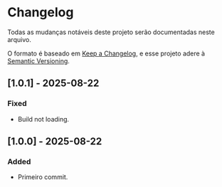# Changelog
Todas as mudanças notáveis deste projeto serão documentadas neste arquivo.

O formato é baseado em [Keep a Changelog](https://keepachangelog.com/en/1.0.0/),
e esse projeto adere à [Semantic Versioning](https://semver.org/spec/v2.0.0.html).

## [1.0.1] - 2025-08-22
### Fixed
- Build not loading.

## [1.0.0] - 2025-08-22
### Added
- Primeiro commit.